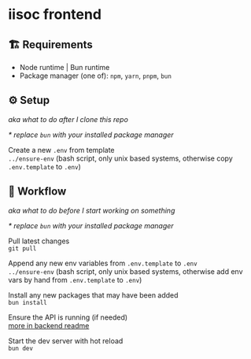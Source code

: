 # iisoc frontend

## 🏗️ Requirements

- Node runtime | Bun runtime
- Package manager (one of): `npm`, `yarn`, `pnpm`, `bun`

## ⚙️ Setup
*aka what to do after I clone this repo*

*\* replace `bun` with your installed package manager*

Create a new `.env` from template \
`../ensure-env` (bash script, only unix based systems, otherwise copy `.env.template` to `.env`)

## 🌊 Workflow
*aka what to do before I start working on something*

*\* replace `bun` with your installed package manager*

Pull latest changes \
`git pull`

Append any new env variables from `.env.template` to `.env` \
`../ensure-env` (bash script, only unix based systems, otherwise add env vars by hand from `.env.template` to `.env`)

Install any new packages that may have been added \
`bun install`

Ensure the API is running (if needed) \
[more in backend readme](../backend/README.md)

Start the dev server with hot reload \
`bun dev`
